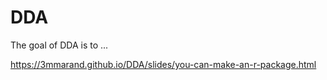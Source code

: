 
# DDA

<!-- badges: start -->
<!-- badges: end -->

The goal of DDA is to ...

https://3mmarand.github.io/DDA/slides/you-can-make-an-r-package.html
